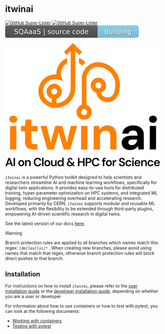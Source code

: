 # itwinai

[![GitHub Super-Linter](https://github.com/interTwin-eu/T6.5-AI-and-ML/actions/workflows/lint.yml/badge.svg)](https://github.com/marketplace/actions/super-linter)
[![GitHub Super-Linter](https://github.com/interTwin-eu/T6.5-AI-and-ML/actions/workflows/check-links.yml/badge.svg)](https://github.com/marketplace/actions/markdown-link-check)
 [![SQAaaS source code](https://github.com/EOSC-synergy/itwinai.assess.sqaaas/raw/main/.badge/status_shields.svg)](https://sqaaas.eosc-synergy.eu/#/full-assessment/report/https://raw.githubusercontent.com/eosc-synergy/itwinai.assess.sqaaas/main/.report/assessment_output.json)

![itwinai Logo](./docs/images/icon-itwinai-orange-black-subtitle.png)

`itwinai` is a powerful Python toolkit designed to help scientists and researchers streamline AI and machine learning
workflows, specifically for digital twin applications. It provides easy-to-use tools for distributed training,
hyper-parameter optimization on HPC systems, and integrated ML logging, reducing engineering overhead and accelerating
research. Developed primarily by CERN, `itwinai` supports modular and reusable ML workflows, with
the flexibility to be extended through third-party plugins, empowering AI-driven scientific research in digital twins.

See the latest version of our docs [here](https://itwinai.readthedocs.io/).

> [!WARNING]
> Branch protection rules are applied to all branches which names
> match this regex: `[dm][ea][vi]*` . When creating new branches,
> please avoid using names that match that regex, otherwise branch
> protection rules will block direct pushes to that branch.

## Installation

For instructions on how to install `itwinai`, please refer to the
[user installation guide](https://itwinai.readthedocs.io/installation/user_installation.html)
or the
[developer installation guide](https://itwinai.readthedocs.io/installation/developer_installation.html),
depending on whether you are a user or developer

For information about how to use containers or how to test with pytest, you can look
at the following documents:

- [Working with containers](/docs/working-with-containers.md)
- [Testing with pytest](/docs/testing-with-pytest.md)
